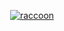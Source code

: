 <!-- ## Hi there 👋 -->

<!--

**Here are some ideas to get you started:**

🙋‍♀️ A short introduction - what is your organization all about?
🌈 Contribution guidelines - how can the community get involved?
👩‍💻 Useful resources - where can the community find your docs? Is there anything else the community should know?
🍿 Fun facts - what does your team eat for breakfast?
🧙 Remember, you can do mighty things with the power of [Markdown](https://docs.github.com/github/writing-on-github/getting-started-with-writing-and-formatting-on-github/basic-writing-and-formatting-syntax)
-->

<div align="center">
  <!--
    <a href="https://discord.com/users/90431685472038912" target="_blank">
      <img alt="discord card profile"src="https://lanyard.kyrie25.me/api/90431685472038912?idleMessage=Just%20chillin'%20at%20the%20moment..." />
    </a>
  -->
  
  [![raccoon](https://user-images.githubusercontent.com/57343545/209951241-71d3b024-c603-41ab-8370-ff7c93467d8b.png)](https://github.com/plskz)
  
</div>


